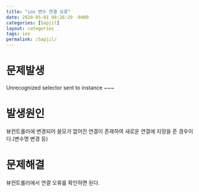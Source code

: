 ```yaml
---
title: "ios 변수 연결 오류"
date: 2020-05-01 08:26:29 -0400
categories: [Sapjil]
layout: categories
tags: ios
permalink: /Sapjil/
---
```


# 문제발생

Unrecognized selector sent to instance ~~~

# 발생원인

뷰컨트롤러에 변경되어 쓸모가 없어진 연결이 존재하여 새로운 연결에 지장을 준 경우이다.(변수명 변경 등)

# 문제해결

뷰컨트롤러에서 연결 오류를 확인하면 된다.
